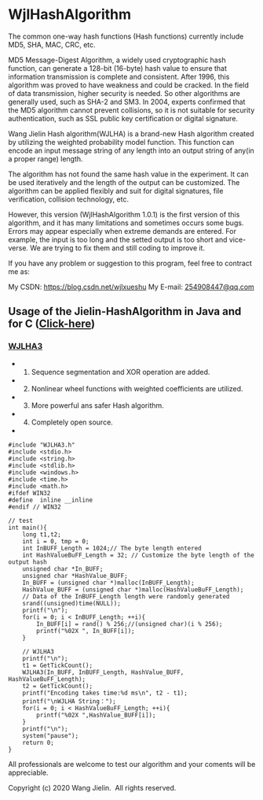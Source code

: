 # WjlHashAlgorithm

The common one-way hash functions (Hash functions) currently include MD5, SHA, MAC, CRC, etc.

 MD5 Message-Digest Algorithm, a widely used cryptographic hash function, can generate a 128-bit (16-byte) hash value to ensure that information transmission is complete and consistent. After 1996, this algorithm was proved to have weakness and could be cracked. In the field of data transmission, higher security is needed. So other algorithms are generally used, such as SHA-2 and SM3. In 2004, experts confirmed that the MD5 algorithm cannot prevent collisions, so it is not suitable for security authentication, such as SSL public key certification or digital signature.
 
Wang Jielin Hash algorithm(WJLHA) is a brand-new Hash algorithm created by utilizing the weighted probability model function. This function can encode an input message string of any length into an output string of any(in a proper range) length.

The algorithm has not found the same hash value in the experiment. It can be used iteratively and the length of the output can be customized. The algorithm can be applied flexibly and suit for digital signatures, file verification, collision technology, etc.

However, this version (WjlHashAlgorithm 1.0.1) is the first version of this algorithm, and it has many limitations and sometimes occurs some bugs. Errors may appear especially when extreme demands are entered. For example, the input is too long and the setted output is too short and vice-verse. We are trying to fix them and still coding to improve it. 

If you have any problem or suggestion to this program, feel free to contract me as:

My CSDN:  https://blog.csdn.net/wjlxueshu
My E-mail: 254908447@qq.com

## Usage of the Jielin-HashAlgorithm in Java and for C ([Click-here](https://github.com/Jielin-Code/WjlHashAlgorithm/blob/master/README%20for%20C.md))
### [WJLHA3](https://github.com/Jielin-Code/WjlHashAlgorithm/tree/master/WJLHA3)
- 1. Sequence segmentation and XOR operation are added.
- 2. Nonlinear wheel functions with weighted coefficients are utilized.
- 3. More powerful ans safer Hash algorithm.
- 4. Completely open source.
- 

	#include "WJLHA3.h"
	#include <stdio.h>
	#include <string.h>
	#include <stdlib.h>
	#include <windows.h>
	#include <time.h>
	#include <math.h>
	#ifdef WIN32
	#define  inline __inline
	#endif // WIN32

	// test
	int main(){
		long t1,t2;
		int i = 0, tmp = 0;
		int InBUFF_Length = 1024;// The byte length entered
		int HashValueBuFF_Length = 32; // Customize the byte length of the output hash
		unsigned char *In_BUFF;
		unsigned char *HashValue_BUFF;
		In_BUFF = (unsigned char *)malloc(InBUFF_Length);
		HashValue_BUFF = (unsigned char *)malloc(HashValueBuFF_Length);
		// Data of the InBUFF_Length length were randomly generated
		srand((unsigned)time(NULL));
		printf("\n");
		for(i = 0; i < InBUFF_Length; ++i){
			In_BUFF[i] = rand() % 256;//(unsigned char)(i % 256);
			printf("%02X ", In_BUFF[i]);
		}

		// WJLHA3
		printf("\n");
		t1 = GetTickCount();
		WJLHA3(In_BUFF, InBUFF_Length, HashValue_BUFF, HashValueBuFF_Length);
		t2 = GetTickCount();
		printf("Encoding takes time:%d ms\n", t2 - t1);
		printf("\nWJLHA String：");
		for(i = 0; i < HashValueBuFF_Length; ++i){
			printf("%02X ",HashValue_BUFF[i]);
		}
		printf("\n");
		system("pause");
		return 0;
	}


All professionals are welcome to test our algorithm and your coments will be appreciable.  

Copyright (c) 2020 Wang Jielin.  All rights reserved. 
